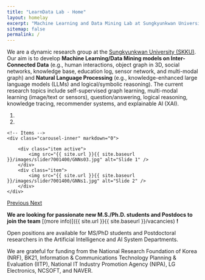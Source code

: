 ```yaml
---
title: "LearnData Lab - Home"
layout: homelay
excerpt: "Machine Learning and Data Mining Lab at Sungkyunkwan University (SKKU)"
sitemap: false
permalink: /
---
```


We are a dynamic research group at the [Sungkyunkwan University (SKKU)](https://en.wikipedia.org/wiki/Sungkyunkwan_University). Our aim is to develop <b>Machine Learning/Data Mining models on Inter-Connected Data</b> (e.g., human interactions, object graph in 3D, social networks, knowledge base, education log, sensor network, and multi-modal graph) and <b>Natural Language Processing</b> (e.g., knowledge-enhanced large language models (LLMs) and logical/symbolic reasoning). The current research topics include self-supervised graph learning, multi-modal learning (image/text or sensors), question/answering, logical reasoning, knowledge tracing, recommender systems, and explainable AI (XAI).


<div markdown="0" id="carousel" class="carousel slide" data-ride="carousel" data-interval="5000" data-pause="hover" >
    <!-- Menu -->
    <ol class="carousel-indicators">
        <li data-target="#carousel" data-slide-to="0" class="active"></li>
        <li data-target="#carousel" data-slide-to="1"></li>
    </ol>

    <!-- Items -->
    <div class="carousel-inner" markdown="0">

        <div class="item active">
            <img src="{{ site.url }}{{ site.baseurl }}/images/slider7001400/GNNs03.jpg" alt="Slide 1" />
        </div>
        <div class="item">
            <img src="{{ site.url }}{{ site.baseurl }}/images/slider7001400/GNNs1.jpg" alt="Slide 2" />
        </div>
    </div>
  <a class="left carousel-control" href="#carousel" role="button" data-slide="prev">
    <span class="glyphicon glyphicon-chevron-left" aria-hidden="true"></span>
    <span class="sr-only">Previous</span>
  </a>
  <a class="right carousel-control" href="#carousel" role="button" data-slide="next">
    <span class="glyphicon glyphicon-chevron-right" aria-hidden="true"></span>
    <span class="sr-only">Next</span>
  </a>
</div>


 **We are  looking for passionate new M.S./Ph.D. students and Postdocs to join the team** [(more info)]({{ site.url }}{{ site.baseurl }}/vacancies) **!**

<!--We are part of the College of Computing and Informatics (소프트웨어융합대학) at Sungkyunkwan University (SKKU) and affiliated with Computer Science Engineering (소프트웨어학과), Artificial Intelligence (인공지능대학원), and Intelligent Software (지능형소프트웨어) departments.--> 
Open positions are available for MS/PhD students and Postdoctoral researchers in the Artificial Intelligence and AI System Departments.

We are grateful for funding from the National Research Foundation of Korea (NRF), BK21, Information & Communications Technology Planning & Evaluation (IITP), National IT Industry Promotion Agency (NIPA), LG Electronics, NCSOFT, and NAVER.
<br />

<!-- <figure class="fourth">
  <img src="{{ site.url }}{{ site.baseurl }}/images/logopic/Logo_NRF.jpg" style="width: 200px;">
  <img src="{{ site.url }}{{ site.baseurl }}/images/logopic/Logo_IITP.jpg" style="width: 200px;">
  <img src="{{ site.url }}{{ site.baseurl }}/images/logopic/Logo_BK21.jpg" style="width: 200px">

</figure>
 -->
<!-- <br /> -->
